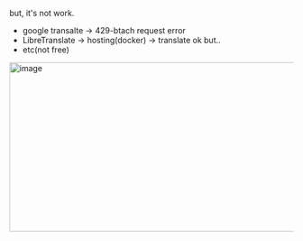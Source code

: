 but, it's not work.
- google transalte -> 429-btach request error
- LibreTranslate -> hosting(docker) -> translate ok but..
- etc(not free)
<img width="1095" height="300" alt="image" src="https://github.com/user-attachments/assets/fd5416b1-7d66-4698-8f5e-4aecbb791d8e" />
